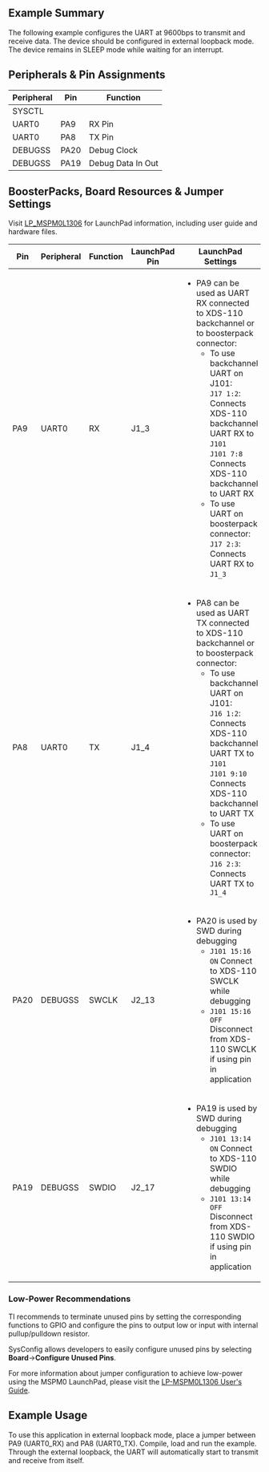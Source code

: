 ## Example Summary

The following example configures the UART at 9600bps to transmit and receive
data. The device should be configured in external loopback mode.
The device remains in SLEEP mode while waiting for an interrupt.

## Peripherals & Pin Assignments

| Peripheral | Pin | Function |
| --- | --- | --- |
| SYSCTL |  |  |
| UART0 | PA9 | RX Pin |
| UART0 | PA8 | TX Pin |
| DEBUGSS | PA20 | Debug Clock |
| DEBUGSS | PA19 | Debug Data In Out |

## BoosterPacks, Board Resources & Jumper Settings

Visit [LP_MSPM0L1306](https://www.ti.com/tool/LP-MSPM0L1306) for LaunchPad information, including user guide and hardware files.

| Pin | Peripheral | Function | LaunchPad Pin | LaunchPad Settings |
| --- | --- | --- | --- | --- |
| PA9 | UART0 | RX | J1_3 | <ul><li>PA9 can be used as UART RX connected to XDS-110 backchannel or to boosterpack connector:<br><ul><li>To use backchannel UART on J101:<br>  `J17 1:2`: Connects XDS-110 backchannel UART RX to `J101`<br>  `J101 7:8` Connects XDS-110 backchannel to UART RX<br><li>To use UART on boosterpack connector:<br>  `J17 2:3`: Connects UART RX to `J1_3`</ul></ul> |
| PA8 | UART0 | TX | J1_4 | <ul><li>PA8 can be used as UART TX connected to XDS-110 backchannel or to boosterpack connector:<br><ul><li>To use backchannel UART on J101:<br>  `J16 1:2`: Connects XDS-110 backchannel UART TX to `J101`<br>  `J101 9:10` Connects XDS-110 backchannel to UART TX<br><li>To use UART on boosterpack connector:<br>  `J16 2:3`: Connects UART TX to` J1_4`</ul></ul> |
| PA20 | DEBUGSS | SWCLK | J2_13 | <ul><li>PA20 is used by SWD during debugging<br><ul><li>`J101 15:16 ON` Connect to XDS-110 SWCLK while debugging<br><li>`J101 15:16 OFF` Disconnect from XDS-110 SWCLK if using pin in application</ul></ul> |
| PA19 | DEBUGSS | SWDIO | J2_17 | <ul><li>PA19 is used by SWD during debugging<br><ul><li>`J101 13:14 ON` Connect to XDS-110 SWDIO while debugging<br><li>`J101 13:14 OFF` Disconnect from XDS-110 SWDIO if using pin in application</ul></ul> |

### Low-Power Recommendations
TI recommends to terminate unused pins by setting the corresponding functions to
GPIO and configure the pins to output low or input with internal
pullup/pulldown resistor.

SysConfig allows developers to easily configure unused pins by selecting **Board**→**Configure Unused Pins**.

For more information about jumper configuration to achieve low-power using the
MSPM0 LaunchPad, please visit the [LP-MSPM0L1306 User's Guide](https://www.ti.com/lit/slau869).

## Example Usage
To use this application in external loopback mode, place a jumper between PA9
(UART0_RX) and PA8 (UART0_TX).
Compile, load and run the example.
Through the external loopback, the UART will automatically start to transmit
and receive from itself.
